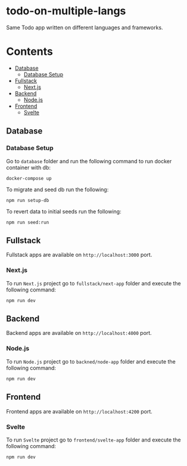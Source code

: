 # todo-on-multiple-langs
Same Todo app written on different languages and frameworks.

# Contents
- [Database](#database)
    - [Database Setup](#database-setup)
- [Fullstack](#fullstack)
    - [Next.js](#nextjs)
- [Backend](#backend)
    - [Node.js](#nodejs)
- [Frontend](#frontend)
    - [Svelte](#svelte)

## Database

### Database Setup
Go to `database` folder and run the following command to run docker container with db:
```
docker-compose up
```
To migrate and seed db run the following:
```
npm run setup-db
```
To revert data to initial seeds run the following:
```
npm run seed:run
```

## Fullstack
Fullstack apps are available on `http://localhost:3000` port.

### Next.js
To run `Next.js` project go to `fullstack/next-app` folder and execute the following command:
```
npm run dev
```

## Backend
Backend apps are available on `http://localhost:4000` port.

### Node.js
To run `Node.js` project go to `backned/node-app` folder and execute the following command:
```
npm run dev
```

## Frontend
Frontend apps are available on `http://localhost:4200` port.

### Svelte
To run `Svelte` project go to `frontend/svelte-app` folder and execute the following command:
```
npm run dev
```


